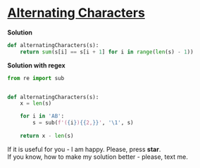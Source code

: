 # [Alternating Characters](https://www.hackerrank.com/challenges/alternating-characters/problem)

**Solution**
```python
def alternatingCharacters(s):
    return sum(s[i] == s[i + 1] for i in range(len(s) - 1))
```

**Solution with regex**
```python
from re import sub


def alternatingCharacters(s):
    x = len(s)

    for i in 'AB':
        s = sub(f'({i}){{2,}}', '\1', s)
        
    return x - len(s)
```

If it is useful for you - I am happy. Please, press **star**.
<br>
If you know, how to make my solution better - please, text me.
